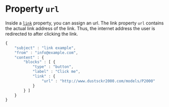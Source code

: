 # Property `url`

Inside a [`link`](json/property-link) property,
you can assign an url. The link property `url` contains the actual link address 
of the link. Thus, the internet address the user is redirected to after clicking 
the link. 

```javascript
{
    "subject" : "link example",
    "from" : "info@example.com",
    "content" : {
        "blocks" : [ {
            "type" : "button",
            "label" : "Click me",
            "link" : {
                "url" : "http://www.dustsckr2000.com/models/P2000"
            }
        } ]
    }
}
```

